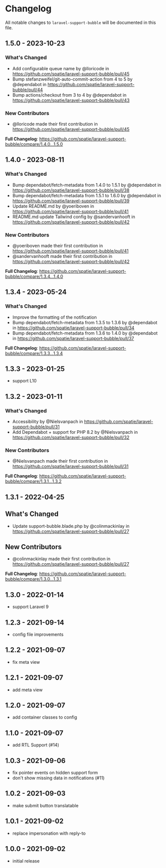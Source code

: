 # Changelog

All notable changes to `laravel-support-bubble` will be documented in this file.

## 1.5.0 - 2023-10-23

### What's Changed

- Add configurable queue name by @lloricode in https://github.com/spatie/laravel-support-bubble/pull/45
- Bump stefanzweifel/git-auto-commit-action from 4 to 5 by @dependabot in https://github.com/spatie/laravel-support-bubble/pull/44
- Bump actions/checkout from 3 to 4 by @dependabot in https://github.com/spatie/laravel-support-bubble/pull/43

### New Contributors

- @lloricode made their first contribution in https://github.com/spatie/laravel-support-bubble/pull/45

**Full Changelog**: https://github.com/spatie/laravel-support-bubble/compare/1.4.0...1.5.0

## 1.4.0 - 2023-08-11

### What's Changed

- Bump dependabot/fetch-metadata from 1.4.0 to 1.5.1 by @dependabot in https://github.com/spatie/laravel-support-bubble/pull/38
- Bump dependabot/fetch-metadata from 1.5.1 to 1.6.0 by @dependabot in https://github.com/spatie/laravel-support-bubble/pull/39
- Update README.md by @yoeriboven in https://github.com/spatie/laravel-support-bubble/pull/41
- README.md update Tailwind config by @sandervanhooft in https://github.com/spatie/laravel-support-bubble/pull/42

### New Contributors

- @yoeriboven made their first contribution in https://github.com/spatie/laravel-support-bubble/pull/41
- @sandervanhooft made their first contribution in https://github.com/spatie/laravel-support-bubble/pull/42

**Full Changelog**: https://github.com/spatie/laravel-support-bubble/compare/1.3.4...1.4.0

## 1.3.4 - 2023-05-24

### What's Changed

- Improve the formatting of the notification
- Bump dependabot/fetch-metadata from 1.3.5 to 1.3.6 by @dependabot in https://github.com/spatie/laravel-support-bubble/pull/34
- Bump dependabot/fetch-metadata from 1.3.6 to 1.4.0 by @dependabot in https://github.com/spatie/laravel-support-bubble/pull/37

**Full Changelog**: https://github.com/spatie/laravel-support-bubble/compare/1.3.3...1.3.4

## 1.3.3 - 2023-01-25

- support L10

## 1.3.2 - 2023-01-11

### What's Changed

- Accessibility by @Nielsvanpach in https://github.com/spatie/laravel-support-bubble/pull/31
- Add Dependabot + support for PHP 8.2 by @Nielsvanpach in https://github.com/spatie/laravel-support-bubble/pull/32

### New Contributors

- @Nielsvanpach made their first contribution in https://github.com/spatie/laravel-support-bubble/pull/31

**Full Changelog**: https://github.com/spatie/laravel-support-bubble/compare/1.3.1...1.3.2

## 1.3.1 - 2022-04-25

## What's Changed

- Update support-bubble.blade.php by @colinmackinlay in https://github.com/spatie/laravel-support-bubble/pull/27

## New Contributors

- @colinmackinlay made their first contribution in https://github.com/spatie/laravel-support-bubble/pull/27

**Full Changelog**: https://github.com/spatie/laravel-support-bubble/compare/1.3.0...1.3.1

## 1.3.0 - 2022-01-14

- support Laravel 9

## 1.2.3 - 2021-09-14

- config file improvements

## 1.2.2 - 2021-09-07

- fix meta view

## 1.2.1 - 2021-09-07

- add meta view

## 1.2.0 - 2021-09-07

- add container classes to config

## 1.1.0 - 2021-09-07

- add RTL Support (#14)

## 1.0.3 - 2021-09-06

- fix pointer events on hidden support form
- don't show missing data in notifications (#11)

## 1.0.2 - 2021-09-03

- make submit button translatable

## 1.0.1 - 2021-09-02

- replace impersonation with reply-to

## 1.0.0 - 2021-09-02

- initial release
